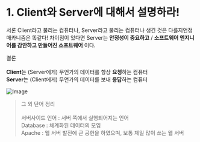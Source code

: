 # 1. Client와 Server에 대해서 설명하라!

서론
Client라고 불리는 컴퓨터나, Server라고 불리는 컴퓨터나 생긴 것은 다를지언정 매카니즘은 똑같다!
차이점이 있다면 Server는 **안정성이 중요하고** / **소프트웨어 엔지니어를 감안하고 만들어진 소프트웨어** 이다. 


결론 <br><br>
**Client**는 (Server에게) 무언가의 데이터를 항상 **요청**하는 컴퓨터<br>
**Server**는 (Client에게) 무언가의 데이터를 보내 **응답**하는 컴퓨터


![Image](https://github.com/ridickle7/yapp_11th_node.js_study/blob/7_LeeSangWoo/00_Reference/node.js/checkList1/Client%E1%84%8B%E1%85%AA%20Server.png)


> 그 외 단어 정리 <br><br>
> 서버사이드 언어 : 서버 쪽에서 실행되어지는 언어 <br>
> Database    : 체계화된 데이터의 모임 <br>
> Apache      : 웹 서버 발전에 큰 공헌을 하였으며, 보통 제일 많이 쓰는 웹 서버<br>
